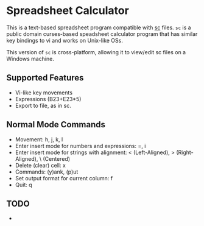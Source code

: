 Spreadsheet Calculator
========

This is a text-based spreadsheet program compatible with [sc](http://www.ibiblio.org/pub/Linux/apps/financial/spreadsheet/sc-7.16.lsm) files. `sc` is a public domain curses-based speadsheet calculator program that has similar key bindings to vi and works on Unix-like OSs. 

This version of `sc` is cross-platform, allowing it to view/edit sc files on a Windows machine.

## Supported Features

* Vi-like key movements
* Expressions (B23+E23*5)
* Export to file, as in sc.

## Normal Mode Commands

* Movement: h, j, k, l
* Enter insert mode for numbers and expressions: =, i
* Enter insert mode for strings with alignment: < (Left-Aligned), > (Right-Aligned), \ (Centered)
* Delete (clear) cell: x
* Commands: (y)ank, (p)ut
* Set output format for current column: f
* Quit: q

## TODO
* 
